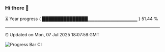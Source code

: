 ### Hi there 👋

⏳ Year progress { ███████████████▁▁▁▁▁▁▁▁▁▁▁▁▁▁▁ } 51.44 %

---

⏰ Updated on Mon, 07 Jul 2025 18:07:58 GMT

![Progress Bar CI](https://github.com/liununu/liununu/workflows/Progress%20Bar%20CI/badge.svg)
